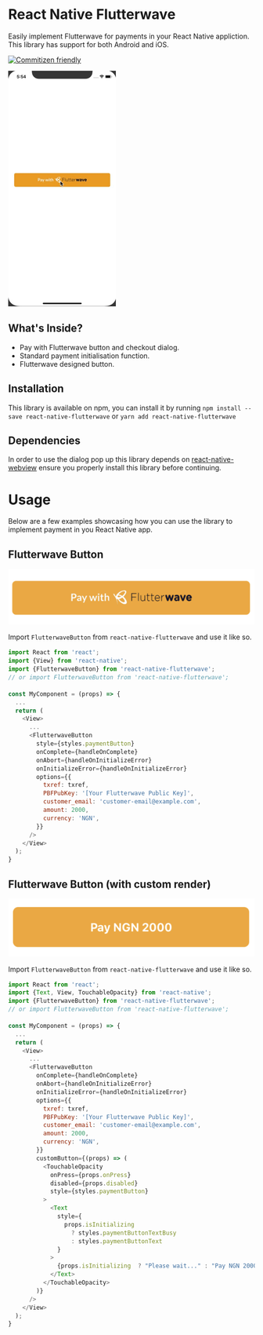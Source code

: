 # React Native Flutterwave
Easily implement Flutterwave for payments in your React Native appliction. This library has support for both Android and iOS.

[![Commitizen friendly](https://img.shields.io/badge/commitizen-friendly-brightgreen.svg)](http://commitizen.github.io/cz-cli/)

![preview](.github/images/github-preview.gif)

## What's Inside?
- Pay with Flutterwave button and checkout dialog.
- Standard payment initialisation function.
- Flutterwave designed button.

## Installation
This library is available on npm, you can install it by running `npm install --save react-native-flutterwave` or `yarn add react-native-flutterwave`

## Dependencies
In order to use the dialog pop up this library depends on [react-native-webview](https://github.com/react-native-community/react-native-webview) ensure you properly install this library before continuing.

# Usage
Below are a few examples showcasing how you can use the library to implement payment in you React Native app.

## Flutterwave Button
![preview](.github/images/pay-with-flutterwave.png)

Import `FlutterwaveButton` from `react-native-flutterwave` and use it like so.
````javascript
import React from 'react';
import {View} from 'react-native';
import {FlutterwaveButton} from 'react-native-flutterwave';
// or import FlutterwaveButton from 'react-native-flutterwave';

const MyComponent = (props) => {
  ...
  return (
    <View>
      ...
      <FlutterwaveButton
        style={styles.paymentButton}
        onComplete={handleOnComplete}
        onAbort={handleOnInitializeError}
        onInitializeError={handleOnInitializeError}
        options={{
          txref: txref,
          PBFPubKey: '[Your Flutterwave Public Key]',
          customer_email: 'customer-email@example.com',
          amount: 2000,
          currency: 'NGN',
        }}
      />
    </View>
  );
}
````

## Flutterwave Button (with custom render)
![preview](.github/images/pay-with-flutterwave-custom.png)

Import `FlutterwaveButton` from `react-native-flutterwave` and use it like so.
````javascript
import React from 'react';
import {Text, View, TouchableOpacity} from 'react-native';
import {FlutterwaveButton} from 'react-native-flutterwave';
// or import FlutterwaveButton from 'react-native-flutterwave';

const MyComponent = (props) => {
  ...
  return (
    <View>
      ...
      <FlutterwaveButton
        onComplete={handleOnComplete}
        onAbort={handleOnInitializeError}
        onInitializeError={handleOnInitializeError}
        options={{
          txref: txref,
          PBFPubKey: '[Your Flutterwave Public Key]',
          customer_email: 'customer-email@example.com',
          amount: 2000,
          currency: 'NGN',
        }}
        customButton={(props) => (
          <TouchableOpacity
            onPress={props.onPress}
            disabled={props.disabled}
            style={styles.paymentButton}
          >
            <Text
              style={
                props.isInitializing
                  ? styles.paymentButtonTextBusy
                  : styles.paymentButtonText
              }
            >
              {props.isInitializing  ? "Please wait..." : "Pay NGN 2000"}
            </Text>
          </TouchableOpacity>
        )}
      />
    </View>
  );
}
````
